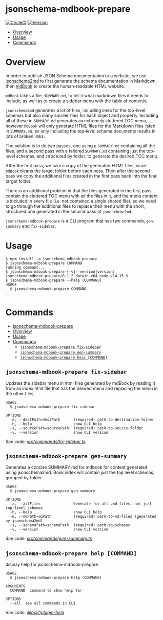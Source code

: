 jsonschema-mdbook-prepare
=========================

[![CircleCI](https://circleci.com/gh/teq0/jsonschema-mdbook-prepare.svg?style=shield)](https://circleci.com/gh/teq0/jsonschema-mdbook-prepare)
[![Version](https://img.shields.io/npm/v/jsonschema-mdbook-prepare.svg)](https://npmjs.org/package/jsonschema-mdbook-prepare)

<!-- toc -->
* [Overview](#overview)
* [Usage](#usage)
* [Commands](#commands)
<!-- tocstop -->
# Overview

In order to publish JSON Schema documentation to a website, we use [jsonschema2md](https://github.com/adobe/jsonschema2md) to first generate the schema documentation in Markdown, then [mdBook](https://github.com/rust-lang/mdBook) to create the human-readable HTML website.

`mdBook` takes a file, `SUMMARY.md`, to tell it what markdown files it needs to include, as well as to create a sidebar menu with the table of contents.

`jsonschema2md` generates a lot of files, including ones for the top-level schemas but also many smaller files for each object and property. Including all of these in `SUMMARY.md` generates an extremely cluttered TOC menu, however `mdBook` will only generate HTML files for the Markdown files listed in `SUMMARY.md`, so only including the top-level schema documents results in lots of broken links.

The solution is to do two passes, one using a `SUMMARY.md` containing all the files, and a second pass with a tailored `SUMMARY.md` containing just the top-level schemas, and structured by folder, to generate the desired TOC menu. 

After the first pass, we take a copy of the generated HTML files, since `mdBook` cleans the target folder before each pass. Then after the second pass we copy the additional files created in the first pass back into the final target folder.

There is an additional problem in that the files generated in the first pass contain the cluttered TOC menu with _all_ the files in it, and the menu content is included in every file (i.e. not contained a single shared file), so we need to go through the additional files to replace their menu with the short, structured one generated in the second pass of `jsonschema2md`.

`jsonschema-mdbook-prepare` is a CLI program that has two commands, `gen-summary` and `fix-sidebar`.

# Usage
<!-- usage -->
```sh-session
$ npm install -g jsonschema-mdbook-prepare
$ jsonschema-mdbook-prepare COMMAND
running command...
$ jsonschema-mdbook-prepare (-v|--version|version)
jsonschema-mdbook-prepare/0.1.2 darwin-x64 node-v14.15.3
$ jsonschema-mdbook-prepare --help [COMMAND]
USAGE
  $ jsonschema-mdbook-prepare COMMAND
...
```
<!-- usagestop -->
# Commands
<!-- commands -->
- [jsonschema-mdbook-prepare](#jsonschema-mdbook-prepare)
- [Overview](#overview)
- [Usage](#usage)
- [Commands](#commands)
  - [`jsonschema-mdbook-prepare fix-sidebar`](#jsonschema-mdbook-prepare-fix-sidebar)
  - [`jsonschema-mdbook-prepare gen-summary`](#jsonschema-mdbook-prepare-gen-summary)
  - [`jsonschema-mdbook-prepare help [COMMAND]`](#jsonschema-mdbook-prepare-help-command)

## `jsonschema-mdbook-prepare fix-sidebar`

Updates the sidebar menu in html files generated by mdBook by reading it from an index.html file that has the desired menu and replacing the menu in the other files.

```
USAGE
  $ jsonschema-mdbook-prepare fix-sidebar

OPTIONS
  -d, --destPath=destPath      (required) path-to-destination-folder
  -h, --help                   show CLI help
  -s, --sourcePath=sourcePath  (required) path-to-source-folder
  -v, --version                show CLI version
```

_See code: [src/commands/fix-sidebar.ts](https://github.com/teq0/jsonschema-mdbook-prepare/blob/v0.1.2/src/commands/fix-sidebar.ts)_

## `jsonschema-mdbook-prepare gen-summary`

Generates a concise SUMMARY.md for mdbook for content generated using jsonschema2md. Book index will contain just the top level schemas, grouped by folder.

```
USAGE
  $ jsonschema-mdbook-prepare gen-summary

OPTIONS
  -a, --allFiles               Generate for all .md files, not just top-level schemas
  -h, --help                   show CLI help
  -m, --mdPath=mdPath          (required) path-to-md-files (generated by jsonschema2md)
  -s, --schemaPath=schemaPath  (required) path-to-schemas
  -v, --version                show CLI version
```

_See code: [src/commands/gen-summary.ts](https://github.com/teq0/jsonschema-mdbook-prepare/blob/v0.1.2/src/commands/gen-summary.ts)_

## `jsonschema-mdbook-prepare help [COMMAND]`

display help for jsonschema-mdbook-prepare

```
USAGE
  $ jsonschema-mdbook-prepare help [COMMAND]

ARGUMENTS
  COMMAND  command to show help for

OPTIONS
  --all  see all commands in CLI
```

_See code: [@oclif/plugin-help](https://github.com/oclif/plugin-help/blob/v3.2.1/src/commands/help.ts)_
<!-- commandsstop -->
